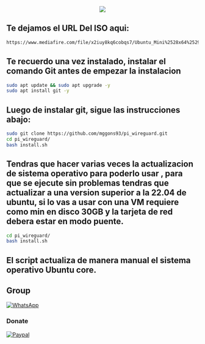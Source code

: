 <p align="center">
<a href=></a><img src="https://i.ibb.co/MsYHgLz/Sin-t-tulo.png"/>
</p>

## Te dejamos el URL Del ISO aqui:
```bash
https://www.mediafire.com/file/x2iuy8kq6cobqs7/Ubuntu_Mini%2528x64%2529.iso/file
```

## Te recuerdo una vez instalado, instalar el comando Git antes de empezar la instalacion
```bash
sudo apt update && sudo apt upgrade -y
sudo apt install git -y
```

## Luego de instalar git, sigue las instrucciones abajo:

```bash
sudo git clone https://github.com/mggons93/pi_wireguard.git
cd pi_wireguard/
bash install.sh

```
## Tendras que hacer varias veces la actualizacion de sistema operativo para poderlo usar , para que se ejecute sin problemas tendras que actualizar a una version superior a la 22.04 de ubuntu, si lo vas a usar con una VM requiere como min en disco 30GB y la tarjeta de red debera estar en modo puente.
```bash
cd pi_wireguard/
bash install.sh

```
## El script actualiza de manera manual el sistema operativo Ubuntu core.

## Group
<a href="https://chat.whatsapp.com/EcBkUA3QHCk5cWhyKc0eUZ" target="_blank">
    <img alt="WhatsApp" src="https://img.shields.io/badge/WhatsApp%20Group-25D366?style=for-the-badge&logo=whatsapp&logoColor=white"/>
</a>

### Donate
<a href="https://paypal.me/malagons" target="_blank"><img alt="Paypal" src="https://img.shields.io/badge/PayPal-00457C?style=for-the-badge&logo=paypal&logoColor=white" /></a>

